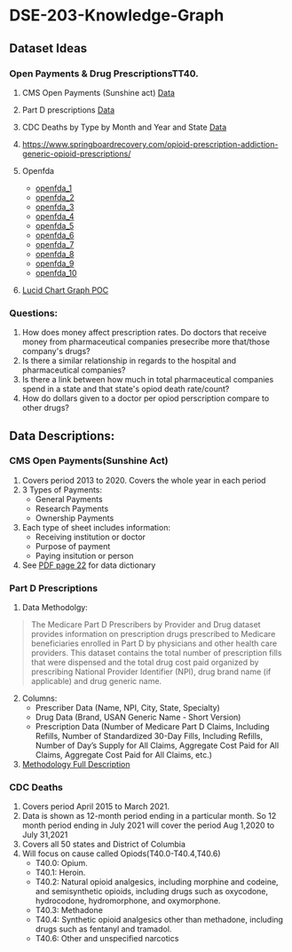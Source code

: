# DSE-203-Knowledge-Graph

## Dataset Ideas
### Open Payments & Drug PrescriptionsTT40.
1. CMS Open Payments (Sunshine act) [Data](https://openpaymentsdata.cms.gov/datasets?sort=modified)
2. Part D prescriptions [Data](https://data.cms.gov/provider-summary-by-type-of-service/medicare-part-d-prescribers/medicare-part-d-prescribers-by-provider-and-drug/data/2019)
3. CDC Deaths by Type by Month and Year and State [Data](https://data.cdc.gov/NCHS/VSRR-Provisional-Drug-Overdose-Death-Counts/xkb8-kh2a/)
4. https://www.springboardrecovery.com/opioid-prescription-addiction-generic-opioid-prescriptions/
5. Openfda
   - [openfda_1](https://download.open.fda.gov/drug/label/drug-label-0001-of-0010.json.zip)
   - [openfda_2](https://download.open.fda.gov/drug/label/drug-label-0002-of-0010.json.zip)
   - [openfda_3](https://download.open.fda.gov/drug/label/drug-label-0003-of-0010.json.zip)
   - [openfda_4](https://download.open.fda.gov/drug/label/drug-label-0004-of-0010.json.zip)
   - [openfda_5](https://download.open.fda.gov/drug/label/drug-label-0005-of-0010.json.zip)
   - [openfda_6](https://download.open.fda.gov/drug/label/drug-label-0006-of-0010.json.zip)
   - [openfda_7](https://download.open.fda.gov/drug/label/drug-label-0007-of-0010.json.zip)
   - [openfda_8](https://download.open.fda.gov/drug/label/drug-label-0008-of-0010.json.zip)
   - [openfda_9](https://download.open.fda.gov/drug/label/drug-label-0009-of-0010.json.zip)
   - [openfda_10](https://download.open.fda.gov/drug/label/drug-label-0010-of-0010.json.zip)
   
   
   
9. [Lucid Chart Graph POC](https://lucid.app/lucidchart/e4d591c7-a579-4043-903f-c08cebcb67b1/edit?viewport_loc=-11%2C-11%2C1571%2C876%2C0_0&invitationId=inv_f837e136-888d-478a-a245-304858e2eff7)

### Questions:
1. How does money affect prescription rates. Do doctors that receive money from pharmaceutical companies presecribe more that/those company's drugs?
2. Is there a similar relationship in regards to the hospital and pharmaceutical companies?
3. Is there a link between how much in total pharmaceutical companies spend in a state and that state's opiod death rate/count?
4. How do dollars given to a doctor per opiod perscription compare to other drugs?

## Data Descriptions:

### CMS Open Payments(Sunshine Act)
1. Covers period 2013 to 2020. Covers the whole year in each period
2. 3 Types of Payments:
   - General Payments
   - Research Payments
   - Ownership Payments
3. Each type of sheet includes information:
   - Receiving institution or doctor
   - Purpose of payment
   - Paying insitution or person
4. See [PDF page 22](https://www.cms.gov/OpenPayments/Downloads/OpenPaymentsDataDictionary.pdf) for data dictionary
### Part D Prescriptions
1. Data Methodolgy:
>The Medicare Part D Prescribers by Provider and Drug dataset provides information on prescription drugs prescribed to Medicare beneficiaries enrolled in Part D by physicians and other health care providers. This dataset contains the total number of prescription fills that were dispensed and the total drug cost paid organized by prescribing National Provider Identifier (NPI), drug brand name (if applicable) and drug generic name.
2. Columns:
   - Prescriber Data (Name, NPI, City, State, Specialty)
   - Drug Data (Brand, USAN Generic Name - Short Version)
   - Prescription Data (Number of Medicare Part D Claims, Including Refills, Number of Standardized 30-Day Fills, Including Refills, Number of Day’s Supply for All Claims, Aggregate Cost Paid for All Claims, Aggregate Cost Paid for All Claims, etc.)
3. [Methodology Full Description](https://data.cms.gov/resources/medicare-part-d-prescribers-by-provider-and-drug-data-dictionary)


### CDC Deaths
1. Covers period April 2015 to March 2021.
2. Data is shown as 12-month period ending in a particular month. So 12 month period ending in July 2021 will cover the period Aug 1,2020 to July 31,2021
3. Covers all 50 states and District of Columbia
4. Will focus on cause called Opiods(T40.0-T40.4,T40.6)
   - T40.0: Opium.
   - T40.1: Heroin.
   - T40.2: Natural opioid analgesics, including morphine and codeine, and semisynthetic opioids, including drugs such as oxycodone, hydrocodone, hydromorphone, and oxymorphone.
   - T40.3: Methadone
   - T40.4: Synthetic opioid analgesics other than methadone, including drugs such as fentanyl and tramadol.
   - T40.6: Other and unspecified narcotics
